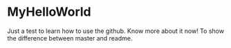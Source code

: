# MyHelloWorld
Just a test to learn how to use the github.
Know more about it now!
To show the difference between master and readme.
